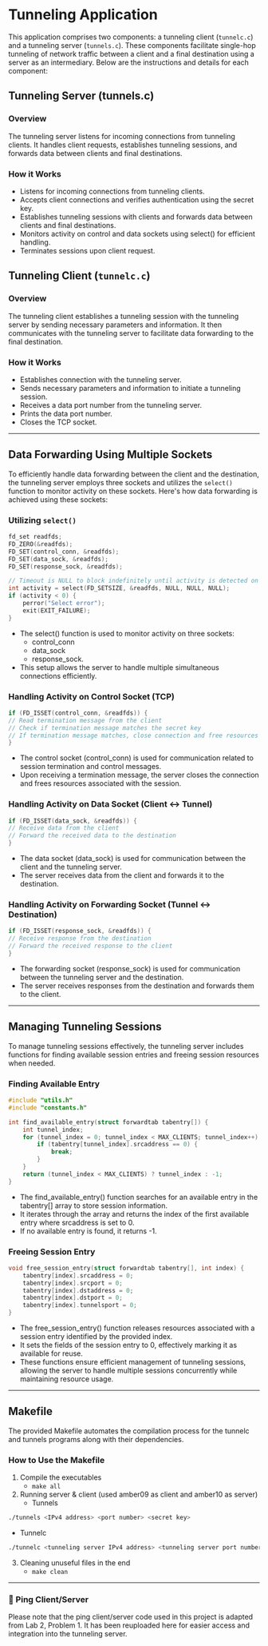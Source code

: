 # Tunneling Application

This application comprises two components: a tunneling client (`tunnelc.c`) and a tunneling server (`tunnels.c`). These components facilitate single-hop tunneling of network traffic between a client and a final destination using a server as an intermediary. Below are the instructions and details for each component:

## Tunneling Server (tunnels.c)
### Overview
The tunneling server listens for incoming connections from tunneling clients. It handles client requests, establishes tunneling sessions, and forwards data between clients and final destinations.

### How it Works
- Listens for incoming connections from tunneling clients.
- Accepts client connections and verifies authentication using the secret key.
- Establishes tunneling sessions with clients and forwards data between clients and final destinations.
- Monitors activity on control and data sockets using select() for efficient handling.
- Terminates sessions upon client request.


## Tunneling Client (`tunnelc.c`)

### Overview

The tunneling client establishes a tunneling session with the tunneling server by sending necessary parameters and information. It then communicates with the tunneling server to facilitate data forwarding to the final destination.

### How it Works
- Establishes connection with the tunneling server.
- Sends necessary parameters and information to initiate a tunneling session.
- Receives a data port number from the tunneling server.
- Prints the data port number.
- Closes the TCP socket.

---

## Data Forwarding Using Multiple Sockets

To efficiently handle data forwarding between the client and the destination, the tunneling server employs three sockets and utilizes the `select()` function to monitor activity on these sockets. Here's how data forwarding is achieved using these sockets:

### Utilizing `select()`

```c
fd_set readfds;
FD_ZERO(&readfds);
FD_SET(control_conn, &readfds);
FD_SET(data_sock, &readfds);
FD_SET(response_sock, &readfds);

// Timeout is NULL to block indefinitely until activity is detected on one of the sockets
int activity = select(FD_SETSIZE, &readfds, NULL, NULL, NULL);
if (activity < 0) {
    perror("Select error");
    exit(EXIT_FAILURE);
}
```

- The select() function is used to monitor activity on three sockets: 
  - control_conn
  - data_sock
  - response_sock.
- This setup allows the server to handle multiple simultaneous connections efficiently.

### Handling Activity on Control Socket (TCP)

```c
if (FD_ISSET(control_conn, &readfds)) {
// Read termination message from the client
// Check if termination message matches the secret key
// If termination message matches, close connection and free resources
}
```
- The control socket (control_conn) is used for communication related to session termination and control messages.
- Upon receiving a termination message, the server closes the connection and frees resources associated with the session.

### Handling Activity on Data Socket (Client <-> Tunnel)
```c
if (FD_ISSET(data_sock, &readfds)) {
// Receive data from the client
// Forward the received data to the destination
}
```
- The data socket (data_sock) is used for communication between the client and the tunneling server.
- The server receives data from the client and forwards it to the destination.


### Handling Activity on Forwarding Socket (Tunnel <-> Destination)
```c
if (FD_ISSET(response_sock, &readfds)) {
// Receive response from the destination
// Forward the received response to the client
}
```
- The forwarding socket (response_sock) is used for communication between the tunneling server and the destination.
- The server receives responses from the destination and forwards them to the client.

---

## Managing Tunneling Sessions

To manage tunneling sessions effectively, the tunneling server includes functions for finding available session entries and freeing session resources when needed.

### Finding Available Entry

```c
#include "utils.h"
#include "constants.h"

int find_available_entry(struct forwardtab tabentry[]) {
    int tunnel_index;
    for (tunnel_index = 0; tunnel_index < MAX_CLIENTS; tunnel_index++) {
        if (tabentry[tunnel_index].srcaddress == 0) {
            break;
        }
    }
    return (tunnel_index < MAX_CLIENTS) ? tunnel_index : -1;
}
```
- The find_available_entry() function searches for an available entry in the tabentry[] array to store session information.
- It iterates through the array and returns the index of the first available entry where srcaddress is set to 0.
- If no available entry is found, it returns -1.

### Freeing Session Entry
```c
void free_session_entry(struct forwardtab tabentry[], int index) {
    tabentry[index].srcaddress = 0;
    tabentry[index].srcport = 0;
    tabentry[index].dstaddress = 0;
    tabentry[index].dstport = 0;
    tabentry[index].tunnelsport = 0;
}
```
- The free_session_entry() function releases resources associated with a session entry identified by the provided index.
- It sets the fields of the session entry to 0, effectively marking it as available for reuse.
- These functions ensure efficient management of tunneling sessions, allowing the server to handle multiple sessions concurrently while maintaining resource usage.

---

## Makefile

The provided Makefile automates the compilation process for the tunnelc and tunnels programs along with their dependencies.

### How to Use the Makefile
1. Compile the executables
    * `make all`
2. Running server & client (used amber09 as client and amber10 as server)
   - Tunnels
```bash
./tunnels <IPv4 address> <port number> <secret key>
```
   - Tunnelc
```bash
./tunnelc <tunneling server IPv4 address> <tunneling server port number> <secret key> <client IPv4 address> <final destination IPv4 address> <final destination port number>
```
3. Cleaning unuseful files in the end
    * `make clean`

---

### 📝 Ping Client/Server
Please note that the ping client/server code used in this project is adapted from Lab 2, Problem 1. It has been reuploaded here for easier access and integration into the tunneling server.